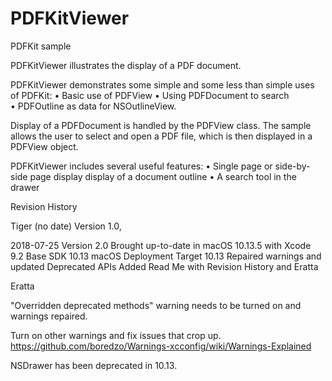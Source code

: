 # PDFKitViewer
PDFKit sample

PDFKitViewer illustrates the display of a PDF document. 

PDFKitViewer demonstrates some simple and some less than simple uses of PDFKit:
• Basic use of PDFView
• Using PDFDocument to search
• PDFOutline as data for NSOutlineView.

Display of a PDFDocument is handled by the PDFView class. The sample allows the user to select and open a PDF file, which is then displayed in a PDFView object.

PDFKitViewer includes several useful features:
• Single page or side-by-side page display display of a document outline
• A search tool in the drawer

Revision History

Tiger (no date) Version 1.0, 

2018-07-25 Version 2.0
Brought up-to-date in macOS 10.13.5 with Xcode 9.2
Base SDK 10.13
macOS Deployment Target 10.13
Repaired warnings and updated Deprecated APIs
Added Read Me with Revision History and Eratta

Eratta

"Overridden deprecated methods" warning needs to be turned on and warnings repaired.

Turn on other warnings and fix issues that crop up. 
https://github.com/boredzo/Warnings-xcconfig/wiki/Warnings-Explained

NSDrawer has been deprecated in 10.13.
